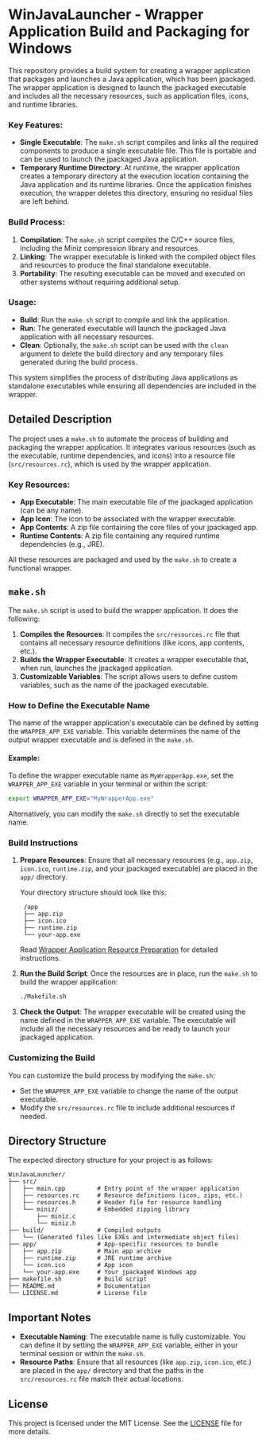 
# WinJavaLauncher - Wrapper Application Build and Packaging for Windows

This repository provides a build system for creating a wrapper application that packages and launches a Java application, which has been jpackaged. The wrapper application is designed to launch the jpackaged executable and includes all the necessary resources, such as application files, icons, and runtime libraries.

### Key Features:
- **Single Executable**: The `make.sh` script compiles and links all the required components to produce a single executable file. This file is portable and can be used to launch the jpackaged Java application.
- **Temporary Runtime Directory**: At runtime, the wrapper application creates a temporary directory at the execution location containing the Java application and its runtime libraries. Once the application finishes execution, the wrapper deletes this directory, ensuring no residual files are left behind.

### Build Process:
1. **Compilation**: The `make.sh` script compiles the C/C++ source files, including the Miniz compression library and resources.
2. **Linking**: The wrapper executable is linked with the compiled object files and resources to produce the final standalone executable.
3. **Portability**: The resulting executable can be moved and executed on other systems without requiring additional setup.

### Usage:
- **Build**: Run the `make.sh` script to compile and link the application.
- **Run**: The generated executable will launch the jpackaged Java application with all necessary resources.
- **Clean**: Optionally, the `make.sh` script can be used with the `clean` argument to delete the build directory and any temporary files generated during the build process.

This system simplifies the process of distributing Java applications as standalone executables while ensuring all dependencies are included in the wrapper.

## Detailed Description

The project uses a `make.sh` to automate the process of building and packaging the wrapper application. It integrates various resources (such as the executable, runtime dependencies, and icons) into a resource file (`src/resources.rc`), which is used by the wrapper application.

### Key Resources:
- **App Executable**: The main executable file of the jpackaged application (can be any name).
- **App Icon**: The icon to be associated with the wrapper executable.
- **App Contents**: A zip file containing the core files of your jpackaged app.
- **Runtime Contents**: A zip file containing any required runtime dependencies (e.g., JRE).

All these resources are packaged and used by the `make.sh` to create a functional wrapper.

## `make.sh`

The `make.sh` script is used to build the wrapper application. It does the following:

1. **Compiles the Resources**: It compiles the `src/resources.rc` file that contains all necessary resource definitions (like icons, app contents, etc.).
2. **Builds the Wrapper Executable**: It creates a wrapper executable that, when run, launches the jpackaged application.
3. **Customizable Variables**: The script allows users to define custom variables, such as the name of the jpackaged executable.

### How to Define the Executable Name

The name of the wrapper application's executable can be defined by setting the `WRAPPER_APP_EXE` variable. This variable determines the name of the output wrapper executable and is defined in the `make.sh`.

#### Example:

To define the wrapper executable name as `MyWrapperApp.exe`, set the `WRAPPER_APP_EXE` variable in your terminal or within the script:

```bash
export WRAPPER_APP_EXE="MyWrapperApp.exe"
```

Alternatively, you can modify the `make.sh` directly to set the executable name.

### Build Instructions

1. **Prepare Resources**: Ensure that all necessary resources (e.g., `app.zip`, `icon.ico`, `runtime.zip`, and your jpackaged executable) are placed in the `app/` directory.

   Your directory structure should look like this:

        /app
        ├── app.zip
        ├── icon.ico
        ├── runtime.zip
        └── your-app.exe

    Read [Wrapper Application Resource Preparation](app/README.md) for detailed instructions.

2. **Run the Build Script**: Once the resources are in place, run the `make.sh` to build the wrapper application:
   ```bash
   ./Makefile.sh
   ```

3. **Check the Output**: The wrapper executable will be created using the name defined in the `WRAPPER_APP_EXE` variable. The executable will include all the necessary resources and be ready to launch your jpackaged application.

### Customizing the Build

You can customize the build process by modifying the `make.sh`:
- Set the `WRAPPER_APP_EXE` variable to change the name of the output executable.
- Modify the `src/resources.rc` file to include additional resources if needed.

## Directory Structure

The expected directory structure for your project is as follows:

```
WinJavaLauncher/
├── src/
│   ├── main.cpp         # Entry point of the wrapper application
│   ├── resources.rc     # Resource definitions (icon, zips, etc.)
│   ├── resources.h      # Header file for resource handling
│   └── miniz/           # Embedded zipping library
│       ├── miniz.c
│       └── miniz.h
├── build/               # Compiled outputs
│   └── (Generated files like EXEs and intermediate object files)
├── app/                 # App-specific resources to bundle
│   ├── app.zip          # Main app archive
│   ├── runtime.zip      # JRE runtime archive
│   └── icon.ico         # App icon
│   └── your-app.exe     # Your jpackaged Windows app
├── makefile.sh          # Build script
├── README.md            # Documentation
└── LICENSE.md           # License file
```

## Important Notes

- **Executable Naming**: The executable name is fully customizable. You can define it by setting the `WRAPPER_APP_EXE` variable, either in your terminal session or within the `make.sh`.
- **Resource Paths**: Ensure that all resources (like `app.zip`, `icon.ico`, etc.) are placed in the `app/` directory and that the paths in the `src/resources.rc` file match their actual locations.

## License

This project is licensed under the MIT License. See the [LICENSE](LICENSE.md) file for more details.
